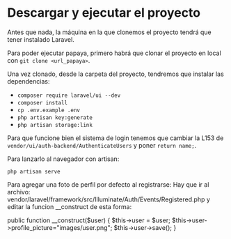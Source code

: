 # Descargar y ejecutar el proyecto

Antes que nada, la máquina en la que clonemos el proyecto tendrá que tener instalado Laravel.

Para poder ejecutar papaya, primero habrá que clonar el proyecto en local con `git clone <url_papaya>`.

Una vez clonado, desde la carpeta del proyecto, tendremos que instalar las dependencias:

* `composer require laravel/ui --dev`
* `composer install`
* `cp .env.example .env`
* `php artisan key:generate`
* `php artisan storage:link`

Para que funcione bien el sistema de login tenemos que cambiar la L153 de `vendor/ui/auth-backend/AuthenticateUsers`
y poner `return name;`.

Para lanzarlo al navegador con artisan:

`php artisan serve`

Para agregar una foto de perfil por defecto al registrarse:
Hay que ir al archivo:
vendor/laravel/framework/src/Illuminate/Auth/Events/Registered.php
y editar la funcion __construct de esta forma:

public function __construct($user)
{
$this->user = $user;
$this->user->profile_picture="images/user.png";
$this->user->save();
}
